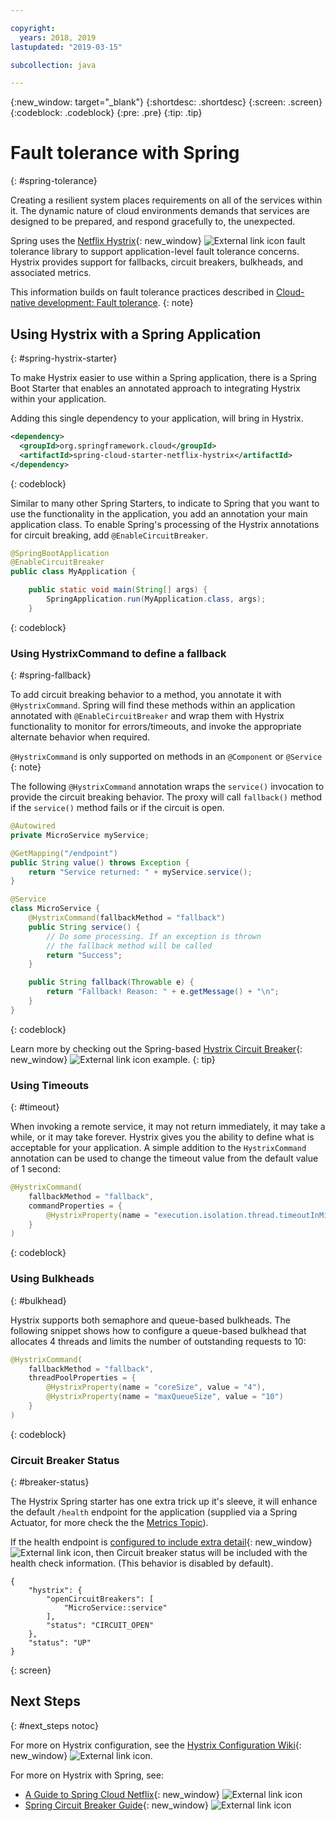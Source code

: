 ```yaml
---

copyright:
  years: 2018, 2019
lastupdated: "2019-03-15"

subcollection: java

---
```


{:new_window: target="_blank"}
{:shortdesc: .shortdesc}
{:screen: .screen}
{:codeblock: .codeblock}
{:pre: .pre}
{:tip: .tip}

# Fault tolerance with Spring
{: #spring-tolerance}

Creating a resilient system places requirements on all of the services within it. The dynamic nature of cloud environments demands that services are designed to be prepared, and respond gracefully to, the unexpected.

Spring uses the [Netflix Hystrix](https://github.com/Netflix/Hystrix/wiki){: new_window} ![External link icon](../icons/launch-glyph.svg "External link icon") fault tolerance library to support application-level fault tolerance concerns. Hystrix provides support for fallbacks, circuit breakers, bulkheads, and associated metrics. 

This information builds on fault tolerance practices described in [Cloud-native development: Fault tolerance](/docs/java?topic=cloud-native-fault-tolerance#fault-tolerance).
{: note}

## Using Hystrix with a Spring Application
{: #spring-hystrix-starter}

To make Hystrix easier to use within a Spring application, there is a Spring Boot Starter that enables an annotated approach to integrating Hystrix within your application.

Adding this single dependency to your application, will bring in Hystrix. 

```xml
<dependency>
  <groupId>org.springframework.cloud</groupId>
  <artifactId>spring-cloud-starter-netflix-hystrix</artifactId>
</dependency>
```
{: codeblock}

Similar to many other Spring Starters, to indicate to Spring that you want to use the functionality in the application, you add an annotation your main application class. To enable Spring's processing of the Hystrix annotations for circuit breaking, add `@EnableCircuitBreaker`.

```java
@SpringBootApplication
@EnableCircuitBreaker
public class MyApplication {

	public static void main(String[] args) {
		SpringApplication.run(MyApplication.class, args);
	}
```
{: codeblock}

### Using HystrixCommand to define a fallback
{: #spring-fallback}

To add circuit breaking behavior to a method, you annotate it with `@HystrixCommand`. Spring will find these methods within an application annotated with `@EnableCircuitBreaker` and wrap them with Hystrix functionality to monitor for errors/timeouts, and invoke the appropriate alternate behavior when required. 

`@HystrixCommand` is only supported on methods in an `@Component` or `@Service` {: note}

The following `@HystrixCommand` annotation wraps the `service()` invocation to provide the circuit breaking behavior. The proxy will call `fallback()` method if the `service()` method fails or if the circuit is open.

```java
@Autowired
private MicroService myService;

@GetMapping("/endpoint")
public String value() throws Exception {
    return "Service returned: " + myService.service();
}

@Service
class MicroService {
    @HystrixCommand(fallbackMethod = "fallback")
    public String service() {
        // Do some processing. If an exception is thrown
        // the fallback method will be called
        return "Success";
    }

    public String fallback(Throwable e) {
        return "Fallback! Reason: " + e.getMessage() + "\n";
    }
}
```
{: codeblock}

Learn more by checking out the Spring-based [Hystrix Circuit Breaker](https://spring.io/guides/gs/circuit-breaker/){: new_window} ![External link icon](../icons/launch-glyph.svg "External link icon") example.
{: tip}

### Using Timeouts
{: #timeout}

When invoking a remote service, it may not return immediately, it may take a while, or it may take forever. Hystrix gives you the
ability to define what is acceptable for your application. A simple addition to the `HystrixCommand` annotation can be used to change the timeout value from the default value of 1 second:

```java
@HystrixCommand(
    fallbackMethod = "fallback",
    commandProperties = {
        @HystrixProperty(name = "execution.isolation.thread.timeoutInMilliseconds", value = "30000"),
    }
)
```
{: codeblock}

### Using Bulkheads
{: #bulkhead}

Hystrix supports both semaphore and queue-based bulkheads. The following snippet shows how to configure a queue-based bulkhead that allocates 4 threads and limits the number of outstanding requests to 10:

```java
@HystrixCommand(
    fallbackMethod = "fallback",
    threadPoolProperties = {
        @HystrixProperty(name = "coreSize", value = "4"),
        @HystrixProperty(name = "maxQueueSize", value = "10")
    }
)
```
{: codeblock}

### Circuit Breaker Status
{: #breaker-status}

The Hystrix Spring starter has one extra trick up it's sleeve, it will enhance the default `/health` endpoint for the application (supplied via a Spring Actuator, for more check the the [Metrics Topic](/docs/java?topic=java-spring-metrics#spring-metrics)).

If the health endpoint is [configured to include extra detail](https://docs.spring.io/spring-boot/docs/current/reference/html/production-ready-endpoints.html#production-ready-health){: new_window} ![External link icon](../icons/launch-glyph.svg "External link icon"), then Circuit breaker status will be included with the health check information. (This behavior is disabled by default).

```
{
    "hystrix": {
        "openCircuitBreakers": [
            "MicroService::service"
        ],
        "status": "CIRCUIT_OPEN"
    },
    "status": "UP"
}
```
{: screen}

## Next Steps
{: #next_steps notoc}

For more on Hystrix configuration, see the [Hystrix Configuration Wiki](https://github.com/Netflix/Hystrix/wiki/Configuration){: new_window} ![External link icon](../icons/launch-glyph.svg "External link icon").

For more on Hystrix with Spring, see:

* [A Guide to Spring Cloud Netflix](https://www.baeldung.com/spring-cloud-netflix-hystrix){: new_window} ![External link icon](../icons/launch-glyph.svg "External link icon")
* [Spring Circuit Breaker Guide](https://spring.io/guides/gs/circuit-breaker/){: new_window} ![External link icon](../icons/launch-glyph.svg "External link icon")

